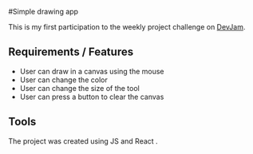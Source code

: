 #Simple drawing app

This is my first participation to the weekly project challenge on [DevJam](https://devjam.vercel.app/).

## Requirements / Features 

* User can draw in a canvas using the mouse
* User can change the color
* User can change the size of the tool
* User can press a button to clear the canvas

## Tools

The project was created using JS and React .
